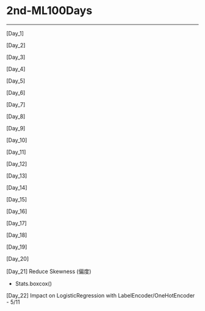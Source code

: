 # 2nd-ML100Days
***
[Day_1]

[Day_2]

[Day_3]

[Day_4]

[Day_5]

[Day_6]

[Day_7]

[Day_8]

[Day_9]

[Day_10]

[Day_11]

[Day_12]

[Day_13]

[Day_14]

[Day_15]

[Day_16]

[Day_17]

[Day_18]

[Day_19]

[Day_20]

[Day_21] Reduce Skewness (偏度)
- Stats.boxcox()

[Day_22] Impact on LogisticRegression with LabelEncoder/OneHotEncoder - 5/11
